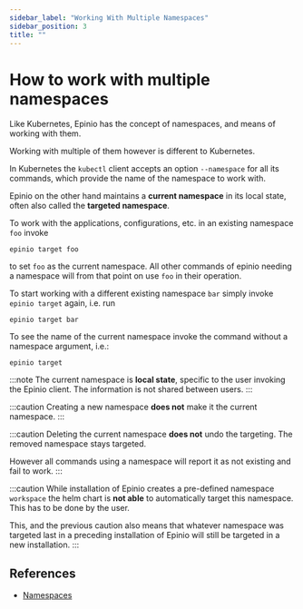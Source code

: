 ```yaml
---
sidebar_label: "Working With Multiple Namespaces"
sidebar_position: 3
title: ""
---
```


# How to work with multiple namespaces

Like Kubernetes, Epinio has the concept of namespaces, and means of working with them.

Working with multiple of them however is different to Kubernetes.

In Kubernetes the `kubectl` client accepts an option `--namespace` for all its commands,
which provide the name of the namespace to work with.

Epinio on the other hand maintains a __current namespace__ in its local state, often
also called the __targeted namespace__.

To work with the applications, configurations, etc. in an existing namespace `foo`
invoke

```
epinio target foo
```

to set `foo` as the current namespace. All other commands of epinio needing
a namespace will from that point on use `foo` in their operation.

To start working with a different existing namespace `bar` simply invoke
`epinio target` again, i.e. run

```
epinio target bar
```

To see the name of the current namespace invoke the command without a namespace
argument, i.e.:

```
epinio target
```

:::note
The current namespace is __local state__, specific to the user invoking the Epinio
client. The information is not shared between users.
:::

:::caution
Creating a new namespace __does not__ make it the current namespace.
:::

:::caution
Deleting the current namespace __does not__ undo the targeting.
The removed namespace stays targeted.

However all commands using a namespace will report it as not existing
and fail to work.
:::

:::caution
While installation of Epinio creates a pre-defined namespace `workspace` the helm chart
is __not able__ to automatically target this namespace. This has to be done by the user.

This, and the previous caution also means that whatever namespace was targeted last in
a preceding installation of Epinio will still be targeted in a new installation.
:::

## References

  - [Namespaces](../references/namespaces.md)
